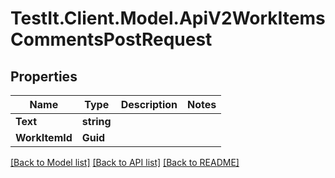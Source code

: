 # TestIt.Client.Model.ApiV2WorkItemsCommentsPostRequest

## Properties

Name | Type | Description | Notes
------------ | ------------- | ------------- | -------------
**Text** | **string** |  | 
**WorkItemId** | **Guid** |  | 

[[Back to Model list]](../README.md#documentation-for-models) [[Back to API list]](../README.md#documentation-for-api-endpoints) [[Back to README]](../README.md)

